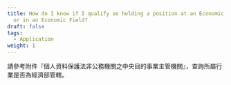 ```yaml
---
title: How do I know if I qualify as holding a position at an Economic Company
  or in an Economic Field?
draft: false
tags:
  - Application
weight: 1
---
```

請參考附件『個人資料保護法非公務機關之中央目的事業主管機關』，查詢所屬行業是否為經濟部管轄。